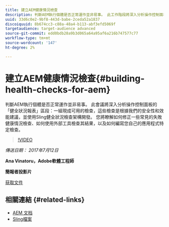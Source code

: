 ```yaml
---
title: 建立AEM健康情況檢查
description: 判斷AEM執行個體是否正常運作並非易事。 此工作階段將深入分析操作控制面板的「健全狀況報表」區段。
uuid: 33d6c0e2-9bf8-443d-babe-2ceda52a1837
discoiquuid: 8b674cc3-c88a-48a4-b113-abf3efd5069f
targetaudience: target-audience advanced
source-git-commit: edd0bdb28a9b3d065a64a95af6a216b747577c77
workflow-type: tm+mt
source-wordcount: '147'
ht-degree: 2%

---
```


# 建立AEM健康情況檢查{#building-health-checks-for-aem}

判斷AEM執行個體是否正常運作並非易事。 此會議將深入分析操作控制面板的「健全狀況報表」區段：一組現成可用的檢查，這些檢查是根據我們的安全性和效能建議，並使用Sling健全狀況檢查架構開發。 您將瞭解如何修正一些常見的失敗健康情況檢查、如何使用外部工具檢查其結果，以及如何編寫您自己的應用程式特定檢查。

>[!VIDEO](https://video.tv.adobe.com/v/19026/?quality=9)

*傳送日期： 2017年7月12日*

**Ana Vinatoru，Adobe軟體工程師**

**簡報者投影片**

[获取文件](assets/aem-gems-health-checks-for-aem.pdf)

## 相關連結 {#related-links}

* [AEM 文档](https://docs.adobe.com/docs/en/aem/6-3/administer/operations/operations-dashboard.html#Health%20Reports)
* [Sling檔案](https://sling.apache.org/documentation/bundles/sling-health-check-tool.html)